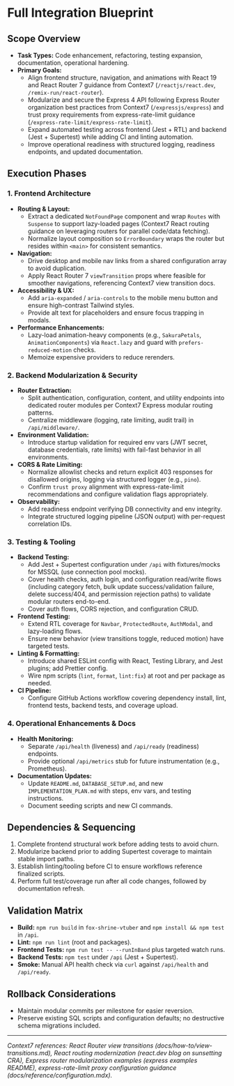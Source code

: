 # Full Integration Blueprint

## Scope Overview
- **Task Types:** Code enhancement, refactoring, testing expansion, documentation, operational hardening.
- **Primary Goals:**
  - Align frontend structure, navigation, and animations with React 19 and React Router 7 guidance from Context7 (`/reactjs/react.dev`, `/remix-run/react-router`).
  - Modularize and secure the Express 4 API following Express Router organization best practices from Context7 (`/expressjs/express`) and trust proxy requirements from express-rate-limit guidance (`/express-rate-limit/express-rate-limit`).
  - Expand automated testing across frontend (Jest + RTL) and backend (Jest + Supertest) while adding CI and linting automation.
  - Improve operational readiness with structured logging, readiness endpoints, and updated documentation.

## Execution Phases

### 1. Frontend Architecture
- **Routing & Layout:**
  - Extract a dedicated `NotFoundPage` component and wrap `Routes` with `Suspense` to support lazy-loaded pages (Context7 React routing guidance on leveraging routers for parallel code/data fetching).
  - Normalize layout composition so `ErrorBoundary` wraps the router but resides within `<main>` for consistent semantics.
- **Navigation:**
  - Drive desktop and mobile nav links from a shared configuration array to avoid duplication.
  - Apply React Router 7 `viewTransition` props where feasible for smoother navigations, referencing Context7 view transition docs.
- **Accessibility & UX:**
  - Add `aria-expanded` / `aria-controls` to the mobile menu button and ensure high-contrast Tailwind styles.
  - Provide alt text for placeholders and ensure focus trapping in modals.
- **Performance Enhancements:**
  - Lazy-load animation-heavy components (e.g., `SakuraPetals`, `AnimationComponents`) via `React.lazy` and guard with `prefers-reduced-motion` checks.
  - Memoize expensive providers to reduce rerenders.

### 2. Backend Modularization & Security
- **Router Extraction:**
  - Split authentication, configuration, content, and utility endpoints into dedicated router modules per Context7 Express modular routing patterns.
  - Centralize middleware (logging, rate limiting, audit trail) in `/api/middleware/`.
- **Environment Validation:**
  - Introduce startup validation for required env vars (JWT secret, database credentials, rate limits) with fail-fast behavior in all environments.
- **CORS & Rate Limiting:**
  - Normalize allowlist checks and return explicit 403 responses for disallowed origins, logging via structured logger (e.g., `pino`).
  - Confirm `trust proxy` alignment with express-rate-limit recommendations and configure validation flags appropriately.
- **Observability:**
  - Add readiness endpoint verifying DB connectivity and env integrity.
  - Integrate structured logging pipeline (JSON output) with per-request correlation IDs.

### 3. Testing & Tooling
- **Backend Testing:**
  - Add Jest + Supertest configuration under `/api` with fixtures/mocks for MSSQL (use connection pool mocks).
  - Cover health checks, auth login, and configuration read/write flows (including category fetch, bulk update success/validation failure, delete success/404, and permission rejection paths) to validate modular routers end-to-end.
  - Cover auth flows, CORS rejection, and configuration CRUD.
- **Frontend Testing:**
  - Extend RTL coverage for `Navbar`, `ProtectedRoute`, `AuthModal`, and lazy-loading flows.
  - Ensure new behavior (view transitions toggle, reduced motion) have targeted tests.
- **Linting & Formatting:**
  - Introduce shared ESLint config with React, Testing Library, and Jest plugins; add Prettier config.
  - Wire npm scripts (`lint`, `format`, `lint:fix`) at root and per package as needed.
- **CI Pipeline:**
  - Configure GitHub Actions workflow covering dependency install, lint, frontend tests, backend tests, and coverage upload.

### 4. Operational Enhancements & Docs
- **Health Monitoring:**
  - Separate `/api/health` (liveness) and `/api/ready` (readiness) endpoints.
  - Provide optional `/api/metrics` stub for future instrumentation (e.g., Prometheus).
- **Documentation Updates:**
  - Update `README.md`, `DATABASE_SETUP.md`, and new `IMPLEMENTATION_PLAN.md` with steps, env vars, and testing instructions.
  - Document seeding scripts and new CI commands.

## Dependencies & Sequencing
1. Complete frontend structural work before adding tests to avoid churn.
2. Modularize backend prior to adding Supertest coverage to maintain stable import paths.
3. Establish linting/tooling before CI to ensure workflows reference finalized scripts.
4. Perform full test/coverage run after all code changes, followed by documentation refresh.

## Validation Matrix
- **Build:** `npm run build` in `fox-shrine-vtuber` and `npm install && npm test` in `/api`.
- **Lint:** `npm run lint` (root and packages).
- **Frontend Tests:** `npm run test -- --runInBand` plus targeted watch runs.
- **Backend Tests:** `npm test` under `/api` (Jest + Supertest).
- **Smoke:** Manual API health check via `curl` against `/api/health` and `/api/ready`.

## Rollback Considerations
- Maintain modular commits per milestone for easier reversion.
- Preserve existing SQL scripts and configuration defaults; no destructive schema migrations included.

---
*Context7 references: React Router view transitions (docs/how-to/view-transitions.md), React routing modernization (react.dev blog on sunsetting CRA), Express router modularization examples (express examples README), express-rate-limit proxy configuration guidance (docs/reference/configuration.mdx).*